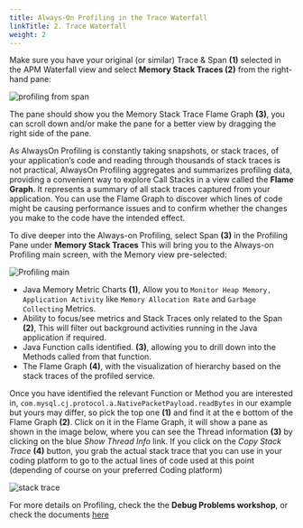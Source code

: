 ```yaml
---
title: Always-On Profiling in the Trace Waterfall
linkTitle: 2. Trace Waterfall
weight: 2
---
```


Make sure you have your original (or similar) Trace  & Span **(1)** selected in the APM Waterfall view and select  **Memory Stack Traces (2)** from the right-hand pane:

![profiling from span](../../images/flamechart-in-waterfall.png)

The pane should show you the Memory Stack Trace Flame Graph **(3)**, you can scroll down and/or make the pane for a better view by dragging the right side of the pane.

As AlwaysOn Profiling is constantly taking snapshots, or stack traces, of your application’s code and reading through thousands of stack traces is not practical, AlwaysOn Profiling aggregates and summarizes profiling data, providing a convenient way to explore Call Stacks in a view called the **Flame Graph**. It represents a summary of all stack traces captured from your application.  You can use the Flame Graph to discover which lines of code might be causing performance issues and to confirm whether the changes you make to the code have the intended effect.

To dive deeper into the Always-on Profiling, select Span **(3)** in the Profiling Pane under **Memory Stack Traces**
This will bring you to the Always-on Profiling main screen, with the Memory view pre-selected:

![Profiling main](../../images/profiling-memory.png)

* Java Memory Metric Charts **(1)**,  Allow you to `Monitor Heap Memory, Application Activity` like `Memory Allocation Rate`  and `Garbage Collecting` Metrics.
* Ability to focus/see metrics and Stack Traces only related to the Span **(2)**, This will filter out background activities running in the Java application if required.
* Java Function calls identified. **(3)**, allowing you to drill down into the Methods called from that function.
* The Flame Graph **(4)**,  with the visualization of hierarchy based on the stack traces of the profiled service.

Once you have identified the relevant Function or Method you are interested in, `com.mysql.cj.protocol.a.NativePacketPayload.readBytes` in our example but yours may differ, so pick the top one **(1)**  and find it at the e bottom of the Flame Graph **(2)**. Click on it in the Flame Graph, it will show a pane as shown in the image below, where you can see the Thread information **(3)** by clicking on the blue *Show Thread Info* link. If you click on the *Copy Stack Trace* **(4)** button, you grab the actual stack trace that you can use in your coding platform to go to the actual lines of code used at this point (depending of course on your preferred Coding platform)

![stack trace](../../images/grab-stack-trace.png)

For more details on Profiling, check the the **Debug Problems workshop**, or  check the documents [here](https://docs.splunk.com/observability/en/apm/profiling/intro-profiling.html#introduction-to-alwayson-profiling-for-splunk-apm)
